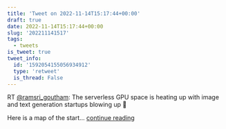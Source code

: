 ```yaml
---
title: 'Tweet on 2022-11-14T15:17:44+00:00'
draft: true
date: 2022-11-14T15:17:44+00:00
slug: '202211141517'
tags:
  - tweets
is_tweet: true
tweet_info:
  id: '1592054155056934912'
  type: 'retweet'
  is_thread: False
---
```




RT [@ramsri_goutham](https://x.com/ramsri_goutham): The serverless GPU space is heating up with image and text generation startups blowing up 🚀

Here is a map of the start… [continue reading](https://x.com/sytelus/status/1592054155056934912)
